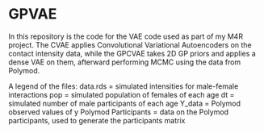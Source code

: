 # GPVAE
In this repository is the code for the VAE code used as part of my M4R project. The CVAE applies Convolutional Variational Autoencoders on the contact intensity data, while the GPCVAE takes 2D GP priors and applies a dense VAE on them, afterward performing MCMC using the data from Polymod.

A legend of the files:
data.rds = simulated intensities for male-female interactions
pop = simulated population of females of each age
dt = simulated number of male participants of each age
Y_data = Polymod observed values of y
Polymod Participants = data on the Polymod participants, used to generate the participants matrix
